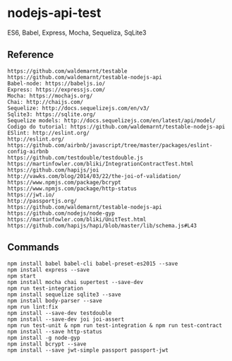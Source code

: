 # nodejs-api-test
ES6, Babel, Express, Mocha, Sequeliza, SqLite3

##  Reference
    https://github.com/waldemarnt/testable
    https://github.com/waldemarnt/testable-nodejs-api
    Babel-node: https://babeljs.io/
    Express: https://expressjs.com/
    Mocha: https://mochajs.org/
    Chai: http://chaijs.com/
    Sequelize: http://docs.sequelizejs.com/en/v3/
    Sqlite3: https://sqlite.org/
    Sequelize models: http://docs.sequelizejs.com/en/latest/api/model/
    Codigo do tutorial: https://github.com/waldemarnt/testable-nodejs-api
    ESlint: http://eslint.org/
    http://eslint.org/
    https://github.com/airbnb/javascript/tree/master/packages/eslint-config-airbnb
    https://github.com/testdouble/testdouble.js
    https://martinfowler.com/bliki/IntegrationContractTest.html
    https://github.com/hapijs/joi
    http://vawks.com/blog/2014/03/22/the-joi-of-validation/
    https://www.npmjs.com/package/bcrypt
    https://www.npmjs.com/package/http-status
    https://jwt.io/
    http://passportjs.org/
    https://github.com/waldemarnt/testable-nodejs-api
    https://github.com/nodejs/node-gyp
    https://martinfowler.com/bliki/UnitTest.html
    https://github.com/hapijs/hapi/blob/master/lib/schema.js#L43

##  Commands
    npm install babel babel-cli babel-preset-es2015 --save
    npm install express --save
    npm start
    npm install mocha chai supertest --save-dev
    npm run test-integration
    npm install sequelize sqlite3 --save
    npm install body-parser --save
    npm run lint:fix
    npm install --save-dev testdouble
    npm install --save-dev joi joi-assert
    npm run test-unit & npm run test-integration & npm run test-contract
    npm install --save http-status
    npm install -g node-gyp
    npm install bcrypt --save 
    npm install --save jwt-simple passport passport-jwt
